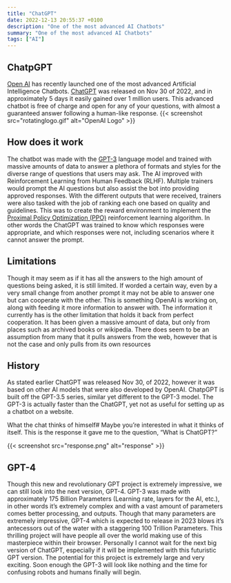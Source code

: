 ```yaml
---
title: "ChatGPT"
date: 2022-12-13 20:55:37 +0100
description: "One of the most advanced AI Chatbots"
summary: "One of the most advanced AI Chatbots"
tags: ["AI"]
---
```


## ChatpGPT 
[Open AI](https://openai.com/) has recently launched one of the most advanced Artificial Intelligence Chatbots. [ChatGPT](https://chat.openai.com/) was released on Nov 30 of 2022, and in approximately 5 days it easily gained over 1 million users. This advanced chatbot is free of charge and open for any of your questions, with almost a guaranteed answer following a human-like response.
{{< screenshot src="rotatinglogo.gif" alt="OpenAI Logo" >}}
## How does it work
The chatbot was made with the [GPT-3](https://openai.com/blog/gpt-3-apps/) language model and trained with massive amounts of data to answer a plethora of formats and styles for the diverse range of questions that users may ask. The AI improved with Reinforcement Learning from Human Feedback (RLHF). Multiple trainers would prompt the AI questions but also assist the bot into providing approved responses. With the different outputs that were received, trainers were also tasked with the job of ranking each one based on quality and guidelines. This was to create the reward environment to implement the [Proximal Policy Optimization (PPO)](https://openai.com/blog/openai-baselines-ppo/#ppo) reinforcement learning algorithm. In other words the ChatGPT was trained to know which responses were appropriate, and which responses were not, including scenarios where it cannot answer the prompt.

## Limitations
Though it may seem as if it has all the answers to the high amount of questions being asked, it is still limited. If worded a certain way, even by a very small change from another prompt it may not be able to answer one but can cooperate with the other. This is something OpenAI is working on, along with feeding it more information to answer with. The information it currently has is the other limitation that holds it back from perfect cooperation. It has been given a massive amount of data, but only from places such as archived books or wikipedia. There does seem to be an assumption from many that it pulls answers from the web, however that is not the case and only pulls from its own resources

## History
As stated earlier ChatGPT was released Nov 30, of 2022, however it was based on other AI models that were also developed by OpenAI. ChatpGPT is built off the GPT-3.5 series, similar yet different to the GPT-3 model. The GPT-3 is actually faster than the ChatGPT, yet not as useful for setting up as a chatbot on a website.

What the chat thinks of himself#
Maybe you’re interested in what it thinks of itself. This is the response it gave me to the question, “What is ChatGPT?”

{{< screenshot src="response.png" alt="response" >}}

## GPT-4
Though this new and revolutionary GPT project is extremely impressive, we can still look into the next version, GPT-4. GPT-3 was made with approximately 175 Billion Parameters (Learning rate, layers for the AI, etc.), in other words it’s extremely complex and with a vast amount of parameters comes better processing, and outputs. Though that many parameters are extremely impressive, GPT-4 which is expected to release in 2023 blows it’s antecessors out of the water with a staggering 100 Trillion Parameters. This thrilling project will have people all over the world making use of this masterpiece within their browser. Personally I cannot wait for the next big version of ChatGPT, especially if  it will be implemented with this futuristic GPT version. The potential for this project is extremely large and very exciting. Soon enough the GPT-3 will look like nothing and the time for confusing robots and humans finally will begin.






